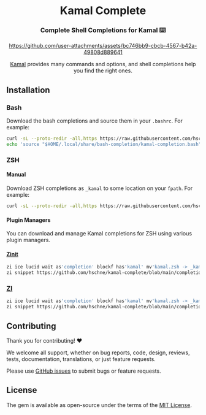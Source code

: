 <div align="center">

# Kamal Complete

### Complete Shell Completions for Kamal ⌨️

https://github.com/user-attachments/assets/bc746bb9-cbcb-4567-b42a-49808d889641

 [Kamal](https://kamal-deploy.org/) provides many commands and options, and shell completions help you find the right ones.

</div>

## Installation

### Bash

Download the bash completions and source them in your `.bashrc`. For example:

```bash
curl -sL --proto-redir -all,https https://raw.githubusercontent.com/hschne/kamal-complete/refs/heads/main/completions/kamal.bash > ~/.local/share/bash-completion/kamal-completion.bash
echo 'source "$HOME/.local/share/bash-completion/kamal-completion.bash"' >> $HOME/.bashrc
```

### ZSH

#### Manual

Download ZSH completions as `_kamal` to some location on your `fpath`. For example:

```bash
curl -sL --proto-redir -all,https https://raw.githubusercontent.com/hschne/kamal-complete/refs/heads/main/completions/kamal.zsh > ~/.local/share/zsh-completion/_kamal
```

#### Plugin Managers

You can download and manage Kamal completions for ZSH using various plugin managers.

#### [Zinit](https://github.com/zdharma-continuum/zinit)

```zsh
zi ice lucid wait as'completion' blockf has'kamal' mv'kamal.zsh -> _kamal'
zi snippet https://github.com/hschne/kamal-complete/blob/main/completions/kamal.zsh
```

### [ZI](https://wiki.zshell.dev/)

```zsh
zi ice lucid wait as'completion' blockf has'kamal' mv'kamal.zsh -> _kamal'
zi snippet https://github.com/hschne/kamal-complete/blob/main/completions/kamal.zsh
```

## Contributing

Thank you for contributing! :heart:

We welcome all support, whether on bug reports, code, design, reviews, tests, documentation, translations, or just feature requests.

Please use [GitHub issues](https://github.com/hschne/kamal-complete/issues) to submit bugs or feature requests.

## License

The gem is available as open-source under the terms of the [MIT License](https://opensource.org/licenses/MIT).
